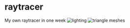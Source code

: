 # raytracer
My own raytracer in one week
![lighting](https://user-images.githubusercontent.com/73735838/209450074-5e7446d6-58c1-4301-9b47-8362bdf84000.png)
![triangle meshes](https://user-images.githubusercontent.com/73735838/210556100-1d1d1aad-550e-4cfd-8e5f-f50bcefb083a.png)
